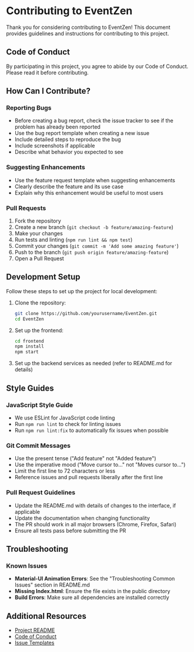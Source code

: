 # Contributing to EventZen

Thank you for considering contributing to EventZen! This document provides guidelines and instructions for contributing to this project.

## Code of Conduct

By participating in this project, you agree to abide by our Code of Conduct. Please read it before contributing.

## How Can I Contribute?

### Reporting Bugs

- Before creating a bug report, check the issue tracker to see if the problem has already been reported
- Use the bug report template when creating a new issue
- Include detailed steps to reproduce the bug
- Include screenshots if applicable
- Describe what behavior you expected to see

### Suggesting Enhancements

- Use the feature request template when suggesting enhancements
- Clearly describe the feature and its use case
- Explain why this enhancement would be useful to most users

### Pull Requests

1. Fork the repository
2. Create a new branch (`git checkout -b feature/amazing-feature`)
3. Make your changes
4. Run tests and linting (`npm run lint && npm test`)
5. Commit your changes (`git commit -m 'Add some amazing feature'`)
6. Push to the branch (`git push origin feature/amazing-feature`)
7. Open a Pull Request

## Development Setup

Follow these steps to set up the project for local development:

1. Clone the repository:

   ```bash
   git clone https://github.com/yourusername/EventZen.git
   cd EventZen
   ```

2. Set up the frontend:

   ```bash
   cd frontend
   npm install
   npm start
   ```

3. Set up the backend services as needed (refer to README.md for details)

## Style Guides

### JavaScript Style Guide

- We use ESLint for JavaScript code linting
- Run `npm run lint` to check for linting issues
- Run `npm run lint:fix` to automatically fix issues when possible

### Git Commit Messages

- Use the present tense ("Add feature" not "Added feature")
- Use the imperative mood ("Move cursor to..." not "Moves cursor to...")
- Limit the first line to 72 characters or less
- Reference issues and pull requests liberally after the first line

### Pull Request Guidelines

- Update the README.md with details of changes to the interface, if applicable
- Update the documentation when changing functionality
- The PR should work in all major browsers (Chrome, Firefox, Safari)
- Ensure all tests pass before submitting the PR

## Troubleshooting

### Known Issues

- **Material-UI Animation Errors**: See the "Troubleshooting Common Issues" section in README.md
- **Missing Index.html**: Ensure the file exists in the public directory
- **Build Errors**: Make sure all dependencies are installed correctly

## Additional Resources

- [Project README](README.md)
- [Code of Conduct](CODE_OF_CONDUCT.md)
- [Issue Templates](.github/ISSUE_TEMPLATE/)
